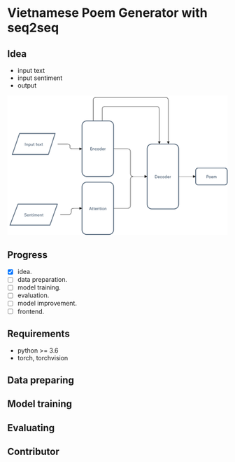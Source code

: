 # Vietnamese Poem Generator with seq2seq

## Idea

- input text
- input sentiment
- output

![idea](./img/idea.png)

## Progress

- [x] idea.
- [ ] data preparation.
- [ ] model training.
- [ ] evaluation.
- [ ] model improvement.
- [ ] frontend.

## Requirements
- python >= 3.6
- torch, torchvision 

## Data preparing

## Model training

## Evaluating

## Contributor
